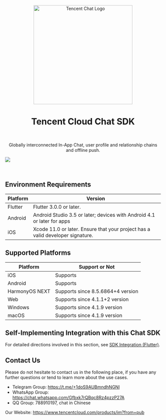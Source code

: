 <br>

<p align="center">
  <a href="https://trtc.io/document/46264?platform=flutter&product=chat&menulabel=sdk">
    <img src="https://qcloudimg.tencent-cloud.cn/raw/429a2f58678a1f5b150c6ae04aa0b569.png" width="320px" alt="Tencent Chat Logo" />
  </a>
</p>

<h1 align="center">Tencent Cloud Chat SDK</h1>

<br>

<p align="center">
  Globally interconnected In-App Chat, user profile and relationship chains and offline push.
</p>

![](https://qcloudimg.tencent-cloud.cn/raw/193ec650f17da6bb33edf5df5d978091.png)

<br>

## Environment Requirements

| Platform | Version                                                                        |
|---------|--------------------------------------------------------------------------------|
| Flutter | Flutter 3.0.0 or later.                                                        |
| Android | Android Studio 3.5 or later; devices with Android 4.1 or later for apps        |
| iOS | Xcode 11.0 or later. Ensure that your project has a valid developer signature. |

## Supported Platforms

| Platform | Support or Not                    |
|---------|-----------------------------------|
| iOS | Supports                          |
| Android | Supports                          |
| HarmonyOS NEXT | Supports since 8.5.6864+4 version |
| Web | Supports since 4.1.1+2 version    |
| Windows | Supports since 4.1.9 version      |
| macOS | Supports since 4.1.9 version      |

## Self-Implementing Integration with this Chat SDK

For detailed directions involved in this section, see [SDK Integration (Flutter)](https://trtc.io/document/46264?platform=flutter&product=chat&menulabel=sdk).

## Contact Us

Please do not hesitate to contact us in the following place, if you have any further questions or tend to learn more about the use cases.

- Telegram Group: <https://t.me/+1doS9AUBmndhNGNl>
- WhatsApp Group: <https://chat.whatsapp.com/Gfbxk7rQBqc8Rz4pzzP27A>
- QQ Group: 788910197, chat in Chinese

Our Website: <https://www.tencentcloud.com/products/im?from=pub>
